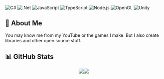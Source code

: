 ![C#](https://img.shields.io/badge/c%23-%23239120.svg?style=for-the-badge&logo=c-sharp&logoColor=white)
![.Net](https://img.shields.io/badge/.NET-5C2D91?style=for-the-badge&logo=.net&logoColor=white)
![JavaScript](https://img.shields.io/badge/JavaScript-F7DF1E?logo=javascript&logoColor=black&style=for-the-badge)
![TypeScript](https://img.shields.io/badge/TypeScript-3178C6?logo=typescript&logoColor=white&style=for-the-badge)
![Node.js](https://img.shields.io/badge/Node.js-5FA04E?logo=nodedotjs&logoColor=white&style=for-the-badge)
![OpenGL](https://img.shields.io/badge/OpenGL-5586A4?logo=opengl&logoColor=white&style=for-the-badge)
![Unity](https://img.shields.io/badge/Unity-FFF?logo=unity&logoColor=black&style=for-the-badge)

## 💫 About Me
You may know me from my YouTube or the games I make. But I also create libraries and other open source stuff.

## 📊 GitHub Stats
<div style="display: flex; justify-content: center; ">
    <img src="https://github-readme-stats.vercel.app/api?username=Tornado-Technology&theme=merko"/>
    <img src="https://github-readme-streak-stats.herokuapp.com/?user=Tornado-Technology&theme=merko"/>
</div>
